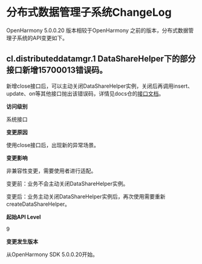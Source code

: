 # 分布式数据管理子系统ChangeLog

OpenHarmony 5.0.0.20 版本相较于OpenHarmony 之前的版本，分布式数据管理子系统的API变更如下。

## cl.distributeddatamgr.1 DataShareHelper下的部分接口新增15700013错误码。

新增close接口后，可以主动关闭DataShareHelper实例，关闭后再调用insert、update、on等其他接口抛出该错误码，详情见docs仓的[接口文档](../../../application-dev/reference/apis-arkdata/js-apis-data-dataShare-sys.md)。

**访问级别**

系统接口

**变更原因** 

使用close接口后，出现新的异常场景。

**变更影响**

非兼容性变更，需要使用者进行适配。

变更前：业务不会主动关闭DataShareHelper实例。

变更后：业务主动关闭DataShareHelper实例后，再次使用需要重新createDataShareHelper。

**起始API Level** 

9

**变更发生版本**

从OpenHarmony SDK 5.0.0.20开始。